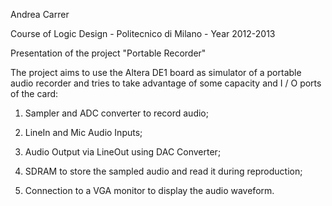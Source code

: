 Andrea Carrer

Course of Logic Design - Politecnico di Milano - Year 2012-2013 

Presentation of the project "Portable Recorder" 

The project aims to use the Altera DE1 board as simulator of a portable audio recorder and tries to take advantage of some capacity and I / O ports of the card: 

1) Sampler and ADC converter to record audio; 

2) LineIn and Mic Audio Inputs; 

3) Audio Output via LineOut using DAC Converter; 

4) SDRAM to store the sampled audio and read it during reproduction; 

5) Connection to a VGA monitor to display the audio waveform.

